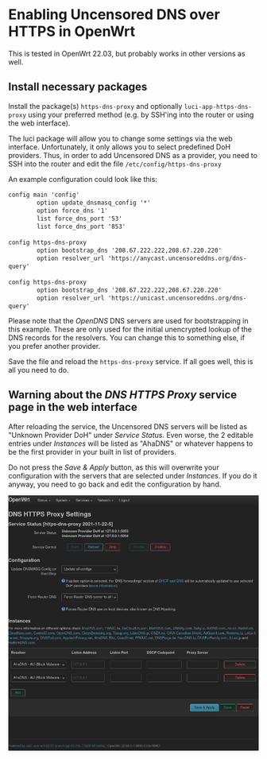 # Enabling Uncensored DNS over HTTPS in OpenWrt

This is tested in OpenWrt 22.03, but probably works in other versions
as well.


## Install necessary packages

Install the package(s) `https-dns-proxy` and optionally
`luci-app-https-dns-proxy` using your preferred method (e.g. by SSH'ing
into the router or using the web interface).

The luci package will allow you to change some settings via the web
interface. Unfortunately, it only allows you to select predefined DoH
providers. Thus, in order to add Uncensored DNS as a provider, you need
to SSH into the router and edit the file `/etc/config/https-dns-proxy`

An example configuration could look like this:

```
config main 'config'
        option update_dnsmasq_config '*'
        option force_dns '1'
        list force_dns_port '53'
        list force_dns_port '853'

config https-dns-proxy
        option bootstrap_dns '208.67.222.222,208.67.220.220'
        option resolver_url 'https://anycast.uncensoreddns.org/dns-query'

config https-dns-proxy
        option bootstrap_dns '208.67.222.222,208.67.220.220'
        option resolver_url 'https://unicast.uncensoreddns.org/dns-query'
```

Please note that the _OpenDNS_ DNS servers are used for bootstrapping in
this example. These are only used for the initial unencrypted lookup of
the DNS records for the resolvers. You can change this to something
else, if you prefer another provider.

Save the file and reload the `https-dns-proxy` service. If all goes
well, this is all you need to do.


## Warning about the _DNS HTTPS Proxy_ service page in the web interface

After reloading the service, the Uncensored DNS servers will be listed
as "Unknown Provider DoH" under _Service Status_. Even worse, the 2
editable entries under _Instances_ will be listed as "AhaDNS" or
whatever happens to be the first provider in your built in list of
providers.

Do not press the _Save & Apply_ button, as this will overwrite your
configuration with the servers that are selected under _Instances_. If
you do it anyway, you need to go back and edit the configuration by
hand.

![Screenshot of the DNS HTTPS Proxy service page in the OpenWrt web interface](screenshots/openwrt-luci-doh.png?raw=true "Screenshot of the DNS HTTPS Proxy service page in the OpenWrt web interface")
